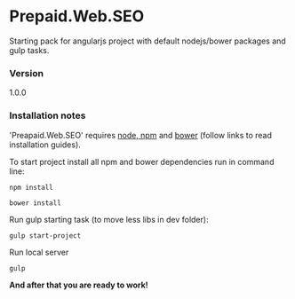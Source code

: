# Prepaid.Web.SEO
Starting pack for angularjs project with default nodejs/bower packages and gulp tasks.

### Version
1.0.0

### Installation notes
'Preapaid.Web.SEO' requires [node, npm](https://nodejs.org/) and [bower](http://bower.io/) (follow links to read installation guides).

To start project install all npm and bower dependencies run in command line:

```
npm install
```
```
bower install
```

Run gulp starting task (to move less libs in dev folder):
```
gulp start-project
```

Run local server
```
gulp
```

**And after that you are ready to work!**
